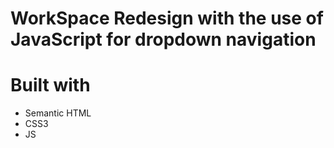 # WorkSpace Redesign with the use of JavaScript for dropdown navigation

# Built with
- Semantic HTML
- CSS3
- JS